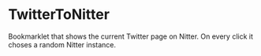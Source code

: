 # TwitterToNitter
Bookmarklet that shows the current Twitter page on Nitter. On every click it choses a random Nitter instance.
